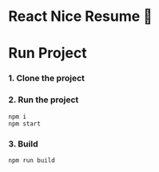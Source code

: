 # React Nice Resume :page_with_curl:



# Run Project
### 1. Clone the project

### 2. Run the project
```shell
npm i
npm start
```

### 3. Build
```shell
npm run build
```
